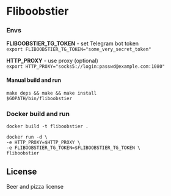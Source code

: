 # Fliboobstier

### Envs

**FLIBOOBSTIER_TG_TOKEN** - set Telegram bot token   
`export FLIBOOBSTIER_TG_TOKEN="some_very_secret_token"`

**HTTP_PROXY** - use proxy (optional)   
`export HTTP_PROXY="socks5://login:passwd@example.com:1080"`

#### Manual build and run

```
make deps && make && make install
$GOPATH/bin/fliboobstier
```

### Docker build and run
```
docker build -t fliboobstier .

docker run -d \
-e HTTP_PROXY=$HTTP_PROXY \
-e FLIBOOBSTIER_TG_TOKEN=$FLIBOOBSTIER_TG_TOKEN \
fliboobstier
```

License
----
Beer and pizza license
